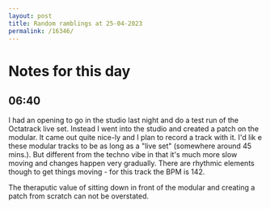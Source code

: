 ```yaml
---
layout: post
title: Random ramblings at 25-04-2023
permalink: /16346/
---
```

# Notes for this day

## 06:40

I had an opening to go in the studio last night and do a test run of the
Octatrack live set. Instead I went into the studio and created a patch on the
modular. It came out quite nice-ly and I plan to record a track with it. I'd lik
e these modular tracks to be as long as a "live set" (somewhere around 45
mins.). But different from the techno vibe in that it's much more slow moving
and changes happen very gradually. There are rhythmic elements though to get
things moving - for this track the BPM is 142.

The theraputic value of sitting down in front of the modular and creating a
patch from scratch can not be overstated.
